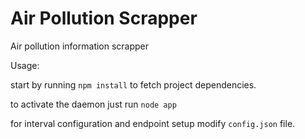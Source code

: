 Air Pollution Scrapper
====================

Air pollution information scrapper

Usage:

start by running <code>npm install</code> to fetch project dependencies.

to activate the daemon just run <code>node app</code>

for interval configuration and endpoint setup modify <code>config.json</code> file.
